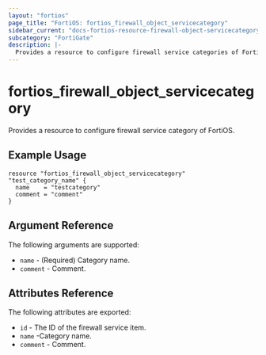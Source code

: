```yaml
---
layout: "fortios"
page_title: "FortiOS: fortios_firewall_object_servicecategory"
sidebar_current: "docs-fortios-resource-firewall-object-servicecategory"
subcategory: "FortiGate"
description: |-
  Provides a resource to configure firewall service categories of FortiOS.
---
```


# fortios_firewall_object_servicecategory
Provides a resource to configure firewall service category of FortiOS.

## Example Usage
```hcl
resource "fortios_firewall_object_servicecategory" "test_category_name" {
  name    = "testcategory"
  comment = "comment"
}
```

## Argument Reference
The following arguments are supported:

* `name` - (Required) Category name.
* `comment` - Comment.

## Attributes Reference
The following attributes are exported:

* `id` - The ID of the firewall service item.
* `name` -Category name.
* `comment` - Comment.

